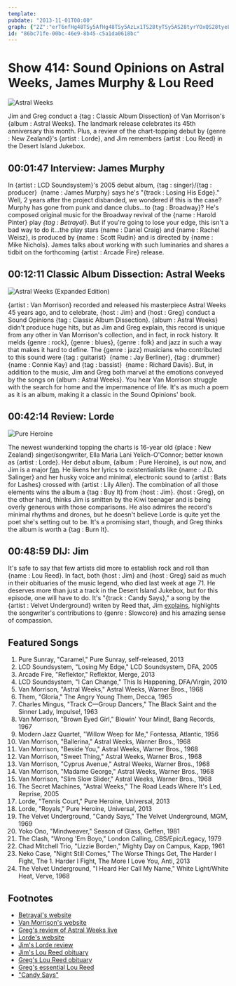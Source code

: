 ```yaml
---
template: 
pubdate: "2013-11-01T00:00"
graph: {"2Z":"erT6nfHg48TSy5AfHg48TSy5AzLx1TS28tyTSy5AS28tyrYOxQS28tyeLLWdS28tyaqCoD1xoQaS28tyMsDXqS28tyS28tyX4qC2","KB":"","1YE":"0LDFf4Qtqh4Qtqh97qip4QtqhgMit697qipX6cfdBHm1GgMit6","29N":"Px9hcyhPS7Jwo5JyhPS7"}
id: "86bc71fe-00bc-46e9-8b45-c5a1da0618bc"
---
```






# Show 414: Sound Opinions on Astral Weeks, James Murphy & Lou Reed

![Astral Weeks](https://static.soundopinions.org/images/2013/vanmorrisonastralweeks.jpg)

Jim and Greg conduct a {tag : Classic Album Dissection} of Van Morrison's {album : Astral Weeks}. The landmark release celebrates its 45th anniversary this month. Plus, a review of the chart-topping debut by {genre : New Zealand}'s {artist : Lorde}, and Jim remembers {artist : Lou Reed} in the Desert  Island Jukebox.



## 00:01:47 Interview: James Murphy

In {artist : LCD Soundsystem}'s 2005 debut album, {tag : singer}/{tag : producer}  {name : James Murphy} says he's "{track : Losing His Edge}." Well, 2 years after the project disbanded, we wondered if this is the case? Murphy has gone from punk and dance clubs...to {tag : Broadway}? He's composed original music for the Broadway revival of the {name : Harold Pinter} play *{tag : Betrayal}*. But if you're going to lose your edge, this isn't a bad way to do it...the play stars {name : Daniel Craig} and {name : Rachel Weisz}, is produced by {name : Scott Rudin} and is directed by {name : Mike Nichols}. James talks about working with such luminaries and shares a tidbit on the forthcoming {artist : Arcade Fire} release.



## 00:12:11 Classic Album Dissection: Astral Weeks

![Astral Weeks (Expanded Edition)](https://static.soundopinions.org/assets/414/KB0.jpg)

{artist : Van Morrison} recorded and released his masterpiece Astral Weeks 45 years ago, and to celebrate, {host : Jim} and {host : Greg} conduct a Sound Opinions {tag : Classic Album Dissection}. {album : Astral Weeks} didn't produce huge hits, but as Jim and Greg explain, this record is unique from any other in Van Morrison's collection, and in fact, in rock history. It melds {genre : rock}, {genre : blues}, {genre : folk} and jazz in such a way that makes it hard to define. The {genre : jazz} musicians who contributed to this sound were {tag : guitarist}  {name : Jay Berliner}, {tag : drummer}  {name : Connie Kay} and {tag : bassist}  {name : Richard Davis}. But, in addition to the music, Jim and Greg both marvel at the emotions conveyed by the songs on {album : Astral Weeks}. You hear Van Morrison struggle with the search for home and the impermanence of life. It's as much a poem as it is an album, making it a classic in the Sound Opinions' book.



## 00:42:14 Review: Lorde

![Pure Heroine](https://static.soundopinions.org/assets/414/1YE0.jpg)

The newest wunderkind topping the charts is 16-year old {place : New Zealand} singer/songwriter, Ella Maria Lani Yelich-O'Connor; better known as {artist : Lorde}. Her debut album, {album : Pure Heroine}, is out now, and Jim is a major [fan](http://www.wbez.org/blogs/jim-derogatis/2013-10/precocious-genius-lorde-108965). He likens her lyrics to existentialists like {name : J.D. Salinger} and her husky voice and minimal, electronic sound to {artist : Bats for Lashes} crossed with {artist : Lily Allen}. The combination of all those elements wins the album a {tag : Buy It} from {host : Jim}. {host : Greg}, on the other hand, thinks Jim is smitten by the Kiwi teenager and is being overly generous with those comparisons. He also admires the record's minimal rhythms and drones, but he doesn't believe Lorde is quite yet the poet she's setting out to be. It's a promising start, though, and Greg thinks the album is worth a {tag : Burn It}.



## 00:48:59 DIJ: Jim

It's safe to say that few artists did more to establish rock and roll than {name : Lou Reed}. In fact, both {host : Jim} and {host : Greg} said as much in their obituaries of the music legend, who died last week at age 71. He deserves more than just a track in the Desert Island Jukebox, but for this episode, one will have to do. It's "{track : Candy Says}," a song by the {artist : Velvet Underground} writen by Reed that, Jim [explains](http://www.wbez.org/blogs/jim-derogatis/2013-10/remembering-lou-reed-dead-71-109015), highlights the songwriter's contributions to {genre : Slowcore} and his amazing sense of compassion.



## Featured Songs

1. Pure Sunray, "Caramel," Pure Sunray, self-released, 2013
2. LCD Soundsystem, "Losing My Edge," LCD Soundsystem, DFA, 2005
3. Arcade Fire, "Reflektor," Reflektor, Merge, 2013
4. LCD Soundsystem, "I Can Change," This Is Happening, DFA/Virgin, 2010
5. Van Morrison, "Astral Weeks," Astral Weeks, Warner Bros., 1968
6. Them, "Gloria," The Angry Young Them, Decca, 1965
7. Charles Mingus, "Track C—Group Dancers," The Black Saint and the Sinner Lady, Impulse!, 1963
8. Van Morrison, "Brown Eyed Girl," Blowin' Your Mind!, Bang Records, 1967
9. Modern Jazz Quartet, "Willow Weep for Me," Fontessa, Atlantic, 1956
10. Van Morrison, "Ballerina," Astral Weeks, Warner Bros., 1968
11. Van Morrison, "Beside You," Astral Weeks, Warner Bros., 1968
12. Van Morrison, "Sweet Thing," Astral Weeks, Warner Bros., 1968
13. Van Morrison, "Cyprus Avenue," Astral Weeks, Warner Bros., 1968
14. Van Morrison, "Madame George," Astral Weeks, Warner Bros., 1968
15. Van Morrison, "Slim Slow Slider," Astral Weeks, Warner Bros., 1968
16. The Secret Machines, "Astral Weeks," The Road Leads Where It's Led, Reprise, 2005
17. Lorde, "Tennis Court," Pure Heroine, Universal, 2013
18. Lorde, "Royals," Pure Heroine, Universal, 2013
19. The Velvet Underground, "Candy Says," The Velvet Underground, MGM, 1969
20. Yoko Ono, "Mindweaver," Season of Glass, Geffen, 1981
21. The Clash, "Wrong 'Em Boyo," London Calling, CBS/Epic/Legacy, 1979
22. Chad Mitchell Trio, "Lizzie Borden," Mighty Day on Campus, Kapp, 1961
23. Neko Case, "Night Still Comes," The Worse Things Get, The Harder I Fight, The 1. Harder I Fight, The More I Love You, Anti, 2013
24. The Velvet Underground, "I Heard Her Call My Name," White Light/White Heat, Verve, 1968



## Footnotes

- [Betrayal's website](http://www.betrayalbroadway.com/)
- [Van Morrison's website](http://www.vanmorrison.com/index.html)
- [Greg's review of Astral Weeks live](http://leisureblogs.chicagotribune.com/turn_it_up/2009/02/van-morrison-revisits-his-masterpiece-astral-weeks.html)
- [Lorde's website](http://lorde.co.nz/)
- [Jim's Lorde review](http://www.wbez.org/blogs/jim-derogatis/2013-10/precocious-genius-lorde-108965)
- [Jim's Lou Reed obituary](http://www.wbez.org/blogs/jim-derogatis/2013-10/remembering-lou-reed-dead-71-109015)
- [Greg's Lou Reed obituary](http://articles.chicagotribune.com/2013-10-27/news/chi-lou-reed-dead-20131027_1_lou-reed-velvet-underground-pickwick-records)
- [Greg's essential Lou Reed](http://articles.chicagotribune.com/2013-10-27/entertainment/chi-10-essential-lou-reed-albums-by-greg-kot-20131027_1_lou-reed-velvet-underground-white-light-white-heat)
- ["Candy Says"](https://www.youtube.com/watch?v=wrtt3MKjHUk)